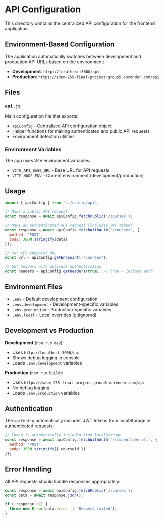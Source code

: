 # API Configuration

This directory contains the centralized API configuration for the frontend application.

## Environment-Based Configuration

The application automatically switches between development and production API URLs based on the environment:

- **Development**: `http://localhost:3000/api`
- **Production**: `https://sdev-255-final-project-group5.onrender.com/api`

## Files

### `api.js`
Main configuration file that exports:
- `apiConfig` - Centralized API configuration object
- Helper functions for making authenticated and public API requests
- Environment detection utilities

### Environment Variables
The app uses Vite environment variables:
- `VITE_API_BASE_URL` - Base URL for API requests
- `VITE_NODE_ENV` - Current environment (development/production)

## Usage

```javascript
import { apiConfig } from '../config/api';

// Make a public API request
const response = await apiConfig.fetchPublic('/courses');

// Make an authenticated API request (includes JWT token)
const response = await apiConfig.fetchWithAuth('/courses', {
  method: 'POST',
  body: JSON.stringify(data)
});

// Get API endpoint URL
const url = apiConfig.getEndpoint('/courses');

// Get headers with optional authentication
const headers = apiConfig.getHeaders(true); // true = include auth
```

## Environment Files

- `.env` - Default development configuration
- `.env.development` - Development-specific variables
- `.env.production` - Production-specific variables
- `.env.local` - Local overrides (gitignored)

## Development vs Production

**Development** (`npm run dev`):
- Uses `http://localhost:3000/api`
- Shows debug logging in console
- Loads `.env.development` variables

**Production** (`npm run build`):
- Uses `https://sdev-255-final-project-group5.onrender.com/api`
- No debug logging
- Loads `.env.production` variables

## Authentication

The `apiConfig` automatically includes JWT tokens from localStorage in authenticated requests:

```javascript
// Token is automatically included from localStorage
const response = await apiConfig.fetchWithAuth('/students/enroll', {
  method: 'POST',
  body: JSON.stringify({ courseId })
});
```

## Error Handling

All API requests should handle responses appropriately:

```javascript
const response = await apiConfig.fetchPublic('/courses');
const data = await response.json();

if (!response.ok) {
  throw new Error(data.error || 'Request failed');
}
```